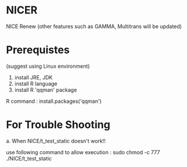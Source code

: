 # NICER
NICE Renew
(other features such as GAMMA, Multitrans will be updated)

# Prerequistes
(suggest using Linux environment)
1. install JRE, JDK
2. install R language
3. install R 'qqman' package

  R command : install.packages('qqman')

# For Trouble Shooting
a. When NICE/t_test_static doesn't work!!

  use following command to allow execution : sudo chmod -c 777 ./NICE/t_test_static
  

